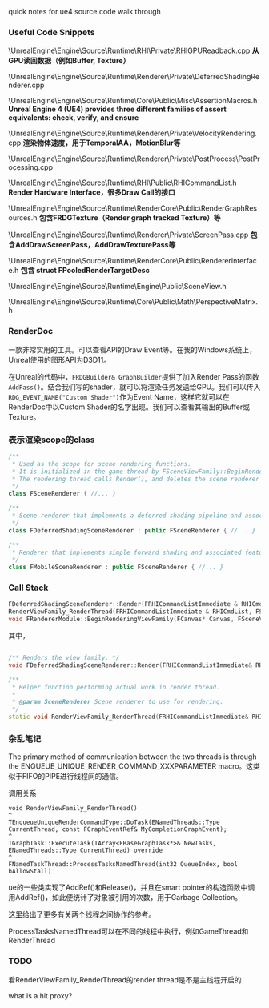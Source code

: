 quick notes for ue4 source code walk through

### Useful Code Snippets
\UnrealEngine\Engine\Source\Runtime\RHI\Private\RHIGPUReadback.cpp **从GPU读回数据（例如Buffer, Texture）**

\UnrealEngine\Engine\Source\Runtime\Renderer\Private\DeferredShadingRenderer.cpp

\UnrealEngine\Engine\Source\Runtime\Core\Public\Misc\AssertionMacros.h **Unreal Engine 4 (UE4) provides three different families of assert equivalents: check, verify, and ensure**

\UnrealEngine\Engine\Source\Runtime\Renderer\Private\VelocityRendering.cpp **渲染物体速度，用于TemporalAA，MotionBlur等**

\UnrealEngine\Engine\Source\Runtime\Renderer\Private\PostProcess\PostProcessing.cpp

\UnrealEngine\Engine\Source\Runtime\RHI\Public\RHICommandList.h **Render Hardware Interface，很多Draw Call的接口**

\UnrealEngine\Engine\Source\Runtime\RenderCore\Public\RenderGraphResources.h **包含FRDGTexture（Render graph tracked Texture）等**

\UnrealEngine\Engine\Source\Runtime\Renderer\Private\ScreenPass.cpp **包含AddDrawScreenPass，AddDrawTexturePass等**

\UnrealEngine\Engine\Source\Runtime\RenderCore\Public\RendererInterface.h **包含 struct FPooledRenderTargetDesc**

\UnrealEngine\Engine\Source\Runtime\Engine\Public\SceneView.h

\UnrealEngine\Engine\Source\Runtime\Core\Public\Math\PerspectiveMatrix.h

### RenderDoc
一款非常实用的工具。可以查看API的Draw Event等。在我的Windows系统上，Unreal使用的图形API为D3D11。

在Unreal的代码中，```FRDGBuilder& GraphBuilder```提供了加入Render Pass的函数```AddPass()```。结合我们写的shader，就可以将渲染任务发送给GPU。我们可以传入```RDG_EVENT_NAME("Custom Shader")```作为Event Name，这样它就可以在RenderDoc中以Custom Shader的名字出现。我们可以查看其输出的Buffer或Texture。

### 表示渲染scope的class
```cpp
/**
 * Used as the scope for scene rendering functions.
 * It is initialized in the game thread by FSceneViewFamily::BeginRender, and then passed to the rendering thread.
 * The rendering thread calls Render(), and deletes the scene renderer when it returns.
 */
class FSceneRenderer { //... }

/**
 * Scene renderer that implements a deferred shading pipeline and associated features.
 */
class FDeferredShadingSceneRenderer : public FSceneRenderer { //... }

/**
 * Renderer that implements simple forward shading and associated features.
 */
class FMobileSceneRenderer : public FSceneRenderer { //... }
```



### Call Stack
```cpp
FDeferredShadingSceneRenderer::Render(FRHICommandListImmediate & RHICmdList);
RenderViewFamily_RenderThread(FRHICommandListImmediate & RHICmdList, FSceneRenderer * SceneRenderer);
void FRendererModule::BeginRenderingViewFamily(FCanvas* Canvas, FSceneViewFamily* ViewFamily)；
```

其中，
```cpp

/** Renders the view family. */
void FDeferredShadingSceneRenderer::Render(FRHICommandListImmediate& RHICmdList) { //... }

/**
 * Helper function performing actual work in render thread.
 *
 * @param SceneRenderer	Scene renderer to use for rendering.
 */
static void RenderViewFamily_RenderThread(FRHICommandListImmediate& RHICmdList, FSceneRenderer* SceneRenderer) { //... }
```
### 杂乱笔记

The primary method of communication between the two threads is through the ENQUEUE_UNIQUE_RENDER_COMMAND_XXXPARAMETER macro。这类似于FIFO的PIPE进行线程间的通信。

调用关系
```
void RenderViewFamily_RenderThread()
^
TEnqueueUniqueRenderCommandType::DoTask(ENamedThreads::Type CurrentThread, const FGraphEventRef& MyCompletionGraphEvent);
^
TGraphTask::ExecuteTask(TArray<FBaseGraphTask*>& NewTasks, ENamedThreads::Type CurrentThread) override
^
FNamedTaskThread::ProcessTasksNamedThread(int32 QueueIndex, bool bAllowStall)
```

ue的一些类实现了AddRef()和Release()，并且在smart pointer的构造函数中调用AddRef()，如此便统计了对象被引用的次数，用于Garbage Collection。

[这里](https://docs.unrealengine.com/en-US/Programming/Rendering/ThreadedRendering/index.html)给出了更多有关两个线程之间协作的参考。

ProcessTasksNamedThread可以在不同的线程中执行，例如GameThread和RenderThread

### TODO
看RenderViewFamily_RenderThread的render thread是不是主线程开启的

what is a hit proxy?


